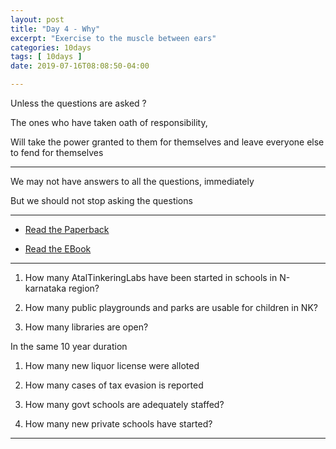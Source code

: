```yaml
---
layout: post
title: "Day 4 - Why"
excerpt: "Exercise to the muscle between ears"
categories: 10days
tags: [ 10days ]
date: 2019-07-16T08:08:50-04:00

---
```


Unless the questions are asked ?

The ones who have taken oath of responsibility,

Will take the power granted to them for themselves and leave everyone else to fend for themselves

----------

We may not have answers to all the questions, immediately

But we should not stop asking the questions

----------

* [Read the Paperback](https://amzn.to/2LFWb2F)

* [Read the EBook](https://amzn.to/2PUILxX)


---------

1. How many AtalTinkeringLabs have been started in schools in N-karnataka region?  

2. How many public playgrounds and parks are usable for children in NK?  

3. How many libraries are open?  

In the same 10 year duration

1. How many new liquor license were alloted

2. How many cases of tax evasion is reported

3. How many govt schools are adequately staffed?  

4. How many new private schools have started?  

--------
